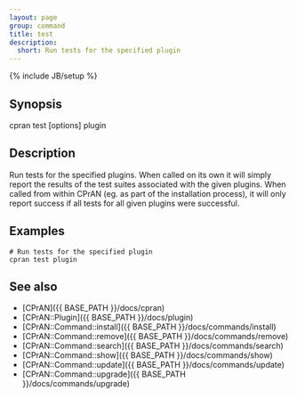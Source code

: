 ```yaml
---
layout: page
group: command
title: test
description:
  short: Run tests for the specified plugin
---
```

{% include JB/setup %}

## Synopsis

cpran test \[options\] plugin

## Description

Run tests for the specified plugins. When called on its own it will simply
report the results of the test suites associated with the given plugins.
When called from within CPrAN (eg. as part of the installation process), it
will only report success if all tests for all given plugins were successful.

## Examples

    # Run tests for the specified plugin
    cpran test plugin

## See also

* [CPrAN]({{ BASE_PATH }}/docs/cpran)
* [CPrAN::Plugin]({{ BASE_PATH }}/docs/plugin)
* [CPrAN::Command::install]({{ BASE_PATH }}/docs/commands/install)
* [CPrAN::Command::remove]({{ BASE_PATH }}/docs/commands/remove)
* [CPrAN::Command::search]({{ BASE_PATH }}/docs/commands/search)
* [CPrAN::Command::show]({{ BASE_PATH }}/docs/commands/show)
* [CPrAN::Command::update]({{ BASE_PATH }}/docs/commands/update)
* [CPrAN::Command::upgrade]({{ BASE_PATH }}/docs/commands/upgrade)
